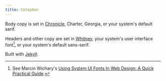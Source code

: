 ```yaml
---
title: Colophon
---
```


Body copy is set in [Chronicle][chronicle], Charter, Georgia, or your system's default serif.

Headers and other copy are set in [Whitney][whitney], your system's user interface font[^uifont], or your system's default sans-serif.

Built with [Jekyll](http://jekyllrb.com).

[whitney]: http://www.typography.com/fonts/whitney/overview/
[chronicle]: http://www.typography.com/fonts/chronicle-text/overview/
[hco]: http://www.typography.com

[^uifont]: See Marcin Wichary's [Using System UI Fonts In Web Design: A Quick Practical Guide](https://www.smashingmagazine.com/2015/11/using-system-ui-fonts-practical-guide/).